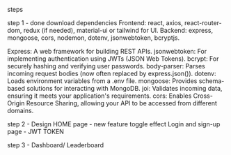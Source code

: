 steps

step 1 - done
download dependencies
Frontend: react, axios, react-router-dom, redux (if needed), material-ui or tailwind for UI.
Backend: express, mongoose, cors, nodemon, dotenv, jsonwebtoken, bcryptjs.

Express: A web framework for building REST APIs.
jsonwebtoken: For implementing authentication using JWTs (JSON Web Tokens).
bcrypt: For securely hashing and verifying user passwords.
body-parser: Parses incoming request bodies (now often replaced by express.json()).
dotenv: Loads environment variables from a .env file.
mongoose: Provides schema-based solutions for interacting with MongoDB.
joi: Validates incoming data, ensuring it meets your application's requirements.
cors: Enables Cross-Origin Resource Sharing, allowing your API to be accessed from different domains.

step 2 - Design HOME page - new feature toggle effect
Login and sign-up page - JWT TOKEN

step 3 - Dashboard/ Leaderboard
